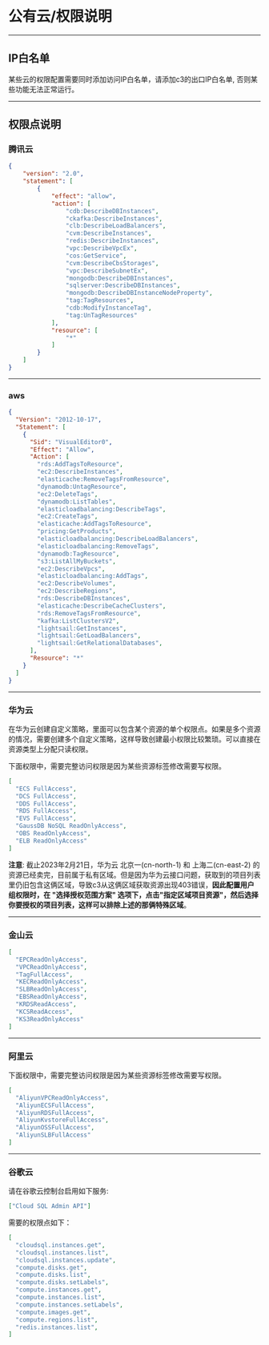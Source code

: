 # 公有云/权限说明
---

## IP白名单
某些云的权限配置需要同时添加访问IP白名单，请添加c3的出口IP白名单, 否则某些功能无法正常运行。

---
## 权限点说明

### 腾讯云

```json
{
    "version": "2.0",
    "statement": [
        {
            "effect": "allow",
            "action": [
                "cdb:DescribeDBInstances",
                "ckafka:DescribeInstances",
                "clb:DescribeLoadBalancers",
                "cvm:DescribeInstances",
                "redis:DescribeInstances",
                "vpc:DescribeVpcEx",
                "cos:GetService",
                "cvm:DescribeCbsStorages",
                "vpc:DescribeSubnetEx",
                "mongodb:DescribeDBInstances",
                "sqlserver:DescribeDBInstances",
                "mongodb:DescribeDBInstanceNodeProperty",
                "tag:TagResources",
                "cdb:ModifyInstanceTag",
                "tag:UnTagResources"
            ],
            "resource": [
                "*"
            ]
        }
    ]
}
```

---

### aws

```json
{
  "Version": "2012-10-17",
  "Statement": [
    {
      "Sid": "VisualEditor0",
      "Effect": "Allow",
      "Action": [
        "rds:AddTagsToResource",
        "ec2:DescribeInstances",
        "elasticache:RemoveTagsFromResource",
        "dynamodb:UntagResource",
        "ec2:DeleteTags",
        "dynamodb:ListTables",
        "elasticloadbalancing:DescribeTags",
        "ec2:CreateTags",
        "elasticache:AddTagsToResource",
        "pricing:GetProducts",
        "elasticloadbalancing:DescribeLoadBalancers",
        "elasticloadbalancing:RemoveTags",
        "dynamodb:TagResource",
        "s3:ListAllMyBuckets",
        "ec2:DescribeVpcs",
        "elasticloadbalancing:AddTags",
        "ec2:DescribeVolumes",
        "ec2:DescribeRegions",
        "rds:DescribeDBInstances",
        "elasticache:DescribeCacheClusters",
        "rds:RemoveTagsFromResource",
        "kafka:ListClustersV2",
        "lightsail:GetInstances",
        "lightsail:GetLoadBalancers",
        "lightsail:GetRelationalDatabases",
      ],
      "Resource": "*"
    }
  ]
}
```

---

### 华为云

在华为云创建自定义策略，里面可以包含某个资源的单个权限点。如果是多个资源的情况，需要创建多个自定义策略，这样导致创建最小权限比较繁琐。可以直接在资源类型上分配只读权限。

下面权限中，需要完整访问权限是因为某些资源标签修改需要写权限。
```json
[
  "ECS FullAccess",
  "DCS FullAccess",
  "DDS FullAccess",
  "RDS FullAccess",
  "EVS FullAccess",
  "GaussDB NoSQL ReadOnlyAccess",
  "OBS ReadOnlyAccess",
  "ELB ReadOnlyAccess"
]
```
**注意**: 截止2023年2月21日，华为云 北京一(cn-north-1) 和 上海二(cn-east-2) 的资源已经卖完，目前属于私有区域。但是因为华为云接口问题，获取到的项目列表里仍旧包含这俩区域，导致c3从这俩区域获取资源出现403错误，**因此配置用户组权限时，在 "选择授权范围方案" 选项下，点击"指定区域项目资源"，然后选择你要授权的项目列表，这样可以排除上述的那俩特殊区域**。

---

### 金山云

```json
[
  "EPCReadOnlyAccess",
  "VPCReadOnlyAccess",
  "TagFullAccess",
  "KECReadOnlyAccess",
  "SLBReadOnlyAccess",
  "EBSReadOnlyAccess",
  "KRDSReadAccess",
  "KCSReadAccess",
  "KS3ReadOnlyAccess"
]
```

---

### 阿里云

下面权限中，需要完整访问权限是因为某些资源标签修改需要写权限。
```json
[
  "AliyunVPCReadOnlyAccess",
  "AliyunECSFullAccess",
  "AliyunRDSFullAccess",
  "AliyunKvstoreFullAccess",
  "AliyunOSSFullAccess",
  "AliyunSLBFullAccess"
]
```

---

### 谷歌云

请在谷歌云控制台启用如下服务:

```json
["Cloud SQL Admin API"]
```

需要的权限点如下：

```json
[
  "cloudsql.instances.get",
  "cloudsql.instances.list",
  "cloudsql.instances.update",
  "compute.disks.get",
  "compute.disks.list",
  "compute.disks.setLabels",
  "compute.instances.get",
  "compute.instances.list",
  "compute.instances.setLabels",
  "compute.images.get",
  "compute.regions.list",
  "redis.instances.list",
]
```
